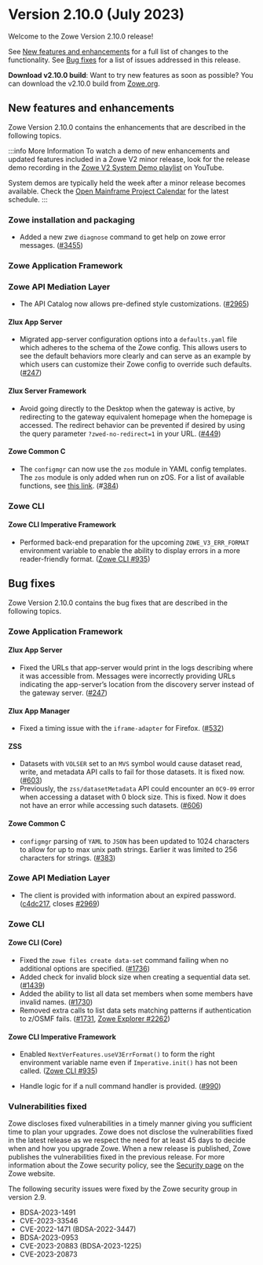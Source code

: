 # Version 2.10.0 (July 2023)

Welcome to the Zowe Version 2.10.0 release!

See [New features and enhancements](#new-features-and-enhancements) for a full list of changes to the functionality. See [Bug fixes](#bug-fixes) for a list of issues addressed in this release.

**Download v2.10.0 build**: Want to try new features as soon as possible? You can download the v2.10.0 build from [Zowe.org](https://www.zowe.org/download.html).

## New features and enhancements

Zowe Version 2.10.0 contains the enhancements that are described in the following topics.

:::info More Information
To watch a demo of new enhancements and updated features included in a Zowe V2 minor release, look for the release demo recording in the [Zowe V2 System Demo playlist](https://www.youtube.com/playlist?list=PL8REpLGaY9QGjSTAqZaWxLG_g-jW1qGmo) on YouTube.

System demos are typically held the week after a minor release becomes available. Check the [Open Mainframe Project Calendar](https://lists.openmainframeproject.org/g/zowe-dev/calendar) for the latest schedule.
:::

### Zowe installation and packaging

* Added a new zwe `diagnose` command to get help on zowe error messages. ([#3455](https://github.com/zowe/zowe-install-packaging/pull/3455))

### Zowe Application Framework

### Zowe API Mediation Layer

* The API Catalog now allows pre-defined style customizations. ([#2965](https://github.com/zowe/api-layer/pull/2965)) 
#### Zlux App Server
* Migrated app-server configuration options into a `defaults.yaml` file which adheres to the schema of the Zowe config. This allows users to see the default behaviors more clearly and can serve as an example by which users can customize their Zowe config to override such defaults. ([#247](https://github.com/zowe/zlux-app-server/pull/247))

#### Zlux Server Framework
* Avoid going directly to the Desktop when the gateway is active, by redirecting to the gateway equivalent homepage when the homepage is accessed. The redirect behavior can be prevented if desired by using the query parameter `?zwed-no-redirect=1` in your URL. ([#449](https://github.com/zowe/zlux-server-framework/pull/449))

#### Zowe Common C
* The `configmgr` can now use the `zos` module in YAML config templates. The `zos` module is only added when run on zOS. For a list of available functions, see [this link](https://github.com/zowe/zowe-install-packaging/blob/v2.x/staging/build/zwe/types/%40qjstypes/zos.d.ts). (#[384](https://github.com/zowe/zowe-common-c/pull/384))

### Zowe CLI

#### Zowe CLI Imperative Framework

- Performed back-end preparation for the upcoming `ZOWE_V3_ERR_FORMAT` environment variable to enable the ability to display errors in a more reader-friendly format. ([Zowe CLI #935](https://github.com/zowe/zowe-cli/issues/935))

## Bug fixes

Zowe Version 2.10.0 contains the bug fixes that are described in the following topics.

### Zowe Application Framework
#### Zlux App Server
* Fixed the URLs that app-server would print in the logs describing where it was accessible from. Messages were incorrectly providing URLs indicating the app-server’s location from the discovery server instead of the gateway server. ([#247](https://github.com/zowe/zlux-app-server/pull/247))

#### Zlux App Manager
* Fixed a timing issue with the `iframe-adapter` for Firefox. ([#532](https://github.com/zowe/zlux-app-manager/pull/532))

#### ZSS
* Datasets with `VOLSER` set to an `MVS` symbol would cause dataset read, write, and metadata API calls to fail for those datasets. It is fixed now.([#603](https://github.com/zowe/zss/pull/603))
* Previously, the `zss/datasetMetadata` API could encounter an `0C9-09` error when accessing a dataset with 0 block size. This is fixed. Now it does not have an error while accessing such datasets. ([#606](https://github.com/zowe/zss/pull/606))

#### Zowe Common C
* `configmgr` parsing of `YAML` to `JSON` has been updated to 1024 characters to allow for up to max unix path strings. Earlier it was limited to 256 characters for strings. ([#383](https://github.com/zowe/zowe-common-c/pull/383)) 

### Zowe API Mediation Layer

* The client is provided with information about an expired password. ([c4dc217](https://github.com/zowe/api-layer/commit/c4dc217), closes [#2969](https://github.com/zowe/api-layer/issues/2969))

### Zowe CLI

#### Zowe CLI (Core)

- Fixed the `zowe files create data-set` command failing when no additional options are specified. ([#1736](https://github.com/zowe/zowe-cli/pull/1736))
- Added check for invalid block size when creating a sequential data set. ([#1439](https://github.com/zowe/zowe-cli/issues/1439))
- Added the ability to list all data set members when some members have invalid names. ([#1730](https://github.com/zowe/zowe-cli/pull/1730))
- Removed extra calls to list data sets matching patterns if authentication to z/OSMF fails. ([#1731](https://github.com/zowe/zowe-cli/pull/1731), [Zowe Explorer #2262](https://github.com/zowe/vscode-extension-for-zowe/issues/2262))

#### Zowe CLI Imperative Framework

- Enabled `NextVerFeatures.useV3ErrFormat()` to form the right environment variable name even if `Imperative.init()` has not been called. ([Zowe CLI #935](https://github.com/zowe/zowe-cli/issues/935))

- Handle logic for if a null command handler is provided. ([#990](https://github.com/zowe/imperative/pull/990))

### Vulnerabilities fixed

Zowe discloses fixed vulnerabilities in a timely manner giving you sufficient time to plan your upgrades. Zowe does not disclose the vulnerabilities fixed in the latest release as we respect the need for at least 45 days to decide when and how you upgrade Zowe. When a new release is published, Zowe publishes the vulnerabilities fixed in the previous release. For more information about the Zowe security policy, see the [Security page](https://www.zowe.org/security.html) on the Zowe website.

The following security issues were fixed by the Zowe security group in version 2.9.

- BDSA-2023-1491
- CVE-2023-33546
- CVE-2022-1471 (BDSA-2022-3447)
- BDSA-2023-0953
- CVE-2023-20883 (BDSA-2023-1225)
- CVE-2023-20873

